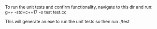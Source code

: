 To run the unit tests and confirm functionality, navigate to this dir and run:  
g++ -std=c++17 -o test test.cc

This will generate an exe to run the unit tests so then run
./test